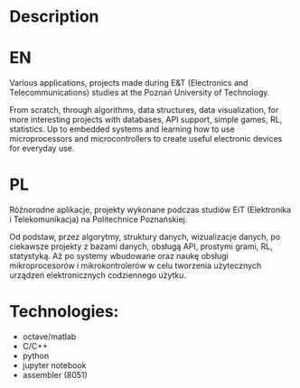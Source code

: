 # Description
# EN

Various applications, projects made during E&T (Electronics and Telecommunications) studies at the Poznań University of Technology.

From scratch, through algorithms, data structures, data visualization, for more interesting projects with databases, API support, simple games, RL, statistics. Up to embedded systems and learning how to use microprocessors and microcontrollers to create useful electronic devices for everyday use. 

# PL

Różnorodne aplikacje, projekty wykonane podczas studiów EiT (Elektronika i Telekomunikacja) na Politechnice Poznańskiej.

Od podstaw, przez algorytmy, struktury danych, wizualizacje danych, po ciekawsze projekty z bazami danych, obsługą API, prostymi grami, RL, statystyką. Aż po systemy wbudowane oraz naukę obsługi mikroprocesorów i mikrokontrolerów w celu tworzenia użytecznych urządzeń elektronicznych codziennego użytku.

# Technologies:
- octave/matlab
- C/C++
- python
- jupyter notebook
- assembler (8051)
